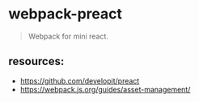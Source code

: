 # webpack-preact
> Webpack for mini react.


## resources:
+ https://github.com/developit/preact
+ https://webpack.js.org/guides/asset-management/

